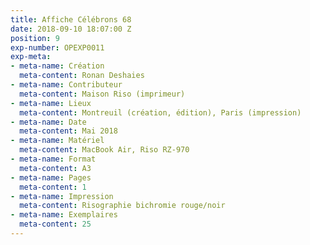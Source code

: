 ```yaml
---
title: Affiche Célébrons 68
date: 2018-09-10 18:07:00 Z
position: 9
exp-number: OPEXP0011
exp-meta:
- meta-name: Création
  meta-content: Ronan Deshaies
- meta-name: Contributeur
  meta-content: Maison Riso (imprimeur)
- meta-name: Lieux
  meta-content: Montreuil (création, édition), Paris (impression)
- meta-name: Date
  meta-content: Mai 2018
- meta-name: Matériel
  meta-content: MacBook Air, Riso RZ-970
- meta-name: Format
  meta-content: A3
- meta-name: Pages
  meta-content: 1
- meta-name: Impression
  meta-content: Risographie bichromie rouge/noir
- meta-name: Exemplaires
  meta-content: 25
---
```



